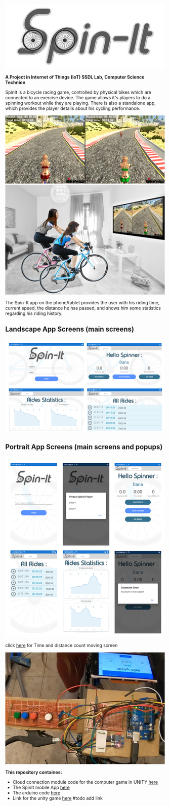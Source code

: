 ![logospinit](./pics/logo_big.png)


**A Project in Internet of Things (IoT) SSDL Lab, Computer Science Technion**


SpinIt is a bicycle racing game, controlled by physical bikes which are connected to an exercise device. The game allows it's players to do a spinning workout while they are playing. There is also a standalone app, which provides the player details about his cycling performance.

![screen](./pics/game_screen.png)
![pphoto](./pics/poster_photo.jpg)

The Spin-It app on the phone/tablet provides the user with his riding time, current speed, the distance he has passed, and shows him some statistics regarding his riding history. 

Landscape App Screens (main screens)
--
![1](./pics/land.jpg)

Portrait App Screens (main screens and popups)
--
![8](./pics/port.jpg)

click [here](./pics/moving_screen.mp4) for Time and distance count moving screen

![ardo](./pics/arduino.jpg)


**This repository containes:**

* Cloud connection module code for the computer game in UNITY [here](./CloudConnectionUnity/Assets)
* The SpinIt mobile App [here](./SpinItApp)
* The arduino code [here](./arduino)
* Link for the unity game [here]() #todo add link

